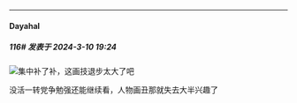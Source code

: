 ﻿
*****

####  Dayahal  
##### 116#       发表于 2024-3-10 19:24

<img src="https://static.saraba1st.com/image/smiley/face2017/112.png" referrerpolicy="no-referrer">集中补了补，这画技退步太大了吧

没活一转党争勉强还能继续看，人物画丑那就失去大半兴趣了

